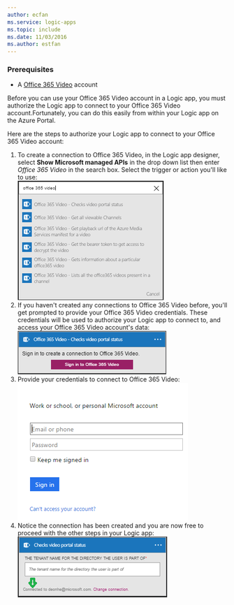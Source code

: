 ```yaml
---
author: ecfan
ms.service: logic-apps
ms.topic: include
ms.date: 11/03/2016
ms.author: estfan
---
```

### Prerequisites
* A [Office 365 Video](https://support.office.com/article/Meet-Office-365-Video-ca1cc1a9-a615-46e1-b6a3-40dbd99939a6) account  

Before you can use your Office 365 Video account in a Logic app, you must authorize the Logic app to connect to your Office 365 Video account.Fortunately, you can do this easily from within your Logic app on the Azure Portal.  

Here are the steps to authorize your Logic app to connect to your Office 365 Video account:  

1. To create a connection to Office 365 Video, in the Logic app designer, select **Show Microsoft managed APIs** in the drop down list then enter *Office 365 Video* in the search box. Select the trigger or action you'll like to use:  
   ![Office 365 Video connection creation step](./media/connectors-create-api-office365video/office365video-1.png)  
2. If you haven't created any connections to Office 365 Video before, you'll get prompted to provide your Office 365 Video credentials. These credentials will be used to authorize your Logic app to connect to, and access your Office 365 Video account's data:  
   ![Office 365 Video connection creation step](./media/connectors-create-api-office365video/office365video-2.png)  
3. Provide your credentials to connect to Office 365 Video:  
   ![Office 365 Video connection creation step](./media/connectors-create-api-office365video/office365video-3.png)  
4. Notice the connection has been created and you are now free to proceed with the other steps in your Logic app:  
   ![Office 365 Video connection creation step](./media/connectors-create-api-office365video/office365video-4.png)  

